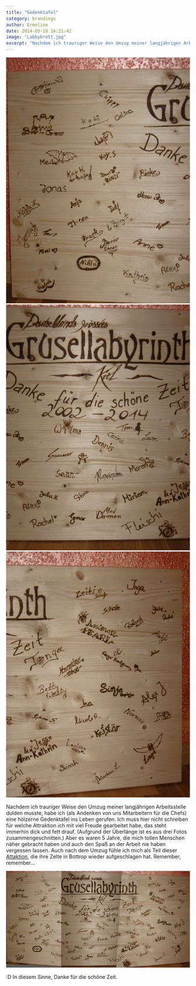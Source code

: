 ```yaml
---
title: "Gedenktafel"
category: brandings
author: Ermeline
date: 2014-05-18 16:21:42
image: "Labbybrett.jpg"
excerpt: "Nachdem ich trauriger Weise den Umzug meiner langjährigen Arbeitsstelle dulden musste, habe ich (als Andenken von uns Mitarbeitern für die Chefs) eine hölzerne Gedenktafel ins Leben gerufen."
---
```


![IMG\_4453](IMG_4453.jpg)
![IMG\_4454](IMG_4454.jpg)
![IMG\_4455](IMG_4455.jpg)

Nachdem ich trauriger Weise den Umzug meiner langjährigen Arbeitsstelle dulden musste, habe ich (als Andenken von uns Mitarbeitern für die Chefs) eine hölzerne Gedenktafel ins Leben gerufen. Ich muss hier nicht schreiben für welche Attraktion ich mit viel Freude gearbeitet habe, das steht immerhin dick und fett drauf. (Aufgrund der Überlänge ist es aus drei Fotos zusammengeschnitten.) Aber es waren 5 Jahre, die mich tollen Menschen näher gebracht haben und auch den Spaß an der Arbeit nie haben vergessen lassen. Auch nach dem Umzug fühle ich mich als Teil dieser [Attaktion](http://www.grusellabyrinth.de/), die ihre Zelte in Bottrop wieder aufgeschlagen hat. Remember, remember...

![Labbybrett](Labbybrett.jpg)

:D In diesem Sinne, Danke für die schöne Zeit.
